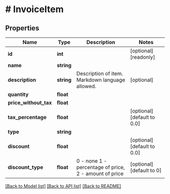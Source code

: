 # # InvoiceItem

## Properties

Name | Type | Description | Notes
------------ | ------------- | ------------- | -------------
**id** | **int** |  | [optional] [readonly] 
**name** | **string** |  | 
**description** | **string** | Description of item. Markdown language allowed. | [optional] 
**quantity** | **float** |  | 
**price_without_tax** | **float** |  | 
**tax_percentage** | **float** |  | [optional] [default to 0.0]
**type** | **string** |  | 
**discount** | **float** |  | [optional] [default to 0.0]
**discount_type** | **float** | 0 - none 1 - percentage of price, 2 - amount of price | [optional] [default to 0]

[[Back to Model list]](../../README.md#documentation-for-models) [[Back to API list]](../../README.md#documentation-for-api-endpoints) [[Back to README]](../../README.md)


